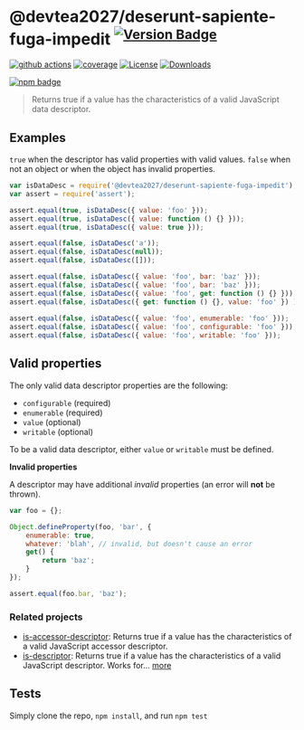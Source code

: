 # @devtea2027/deserunt-sapiente-fuga-impedit <sup>[![Version Badge][npm-version-svg]][package-url]</sup>

[![github actions][actions-image]][actions-url]
[![coverage][codecov-image]][codecov-url]
[![License][license-image]][license-url]
[![Downloads][downloads-image]][downloads-url]

[![npm badge][npm-badge-png]][package-url]

> Returns true if a value has the characteristics of a valid JavaScript data descriptor.

## Examples

`true` when the descriptor has valid properties with valid values.
`false` when not an object or when the object has invalid properties.

```js
var isDataDesc = require('@devtea2027/deserunt-sapiente-fuga-impedit');
var assert = require('assert');

assert.equal(true, isDataDesc({ value: 'foo' }));
assert.equal(true, isDataDesc({ value: function () {} }));
assert.equal(true, isDataDesc({ value: true }));

assert.equal(false, isDataDesc('a'));
assert.equal(false, isDataDesc(null));
assert.equal(false, isDataDesc([]));

assert.equal(false, isDataDesc({ value: 'foo', bar: 'baz' }));
assert.equal(false, isDataDesc({ value: 'foo', bar: 'baz' }));
assert.equal(false, isDataDesc({ value: 'foo', get: function () {} }));
assert.equal(false, isDataDesc({ get: function () {}, value: 'foo' }) );
 
assert.equal(false, isDataDesc({ value: 'foo', enumerable: 'foo' }));
assert.equal(false, isDataDesc({ value: 'foo', configurable: 'foo' }));
assert.equal(false, isDataDesc({ value: 'foo', writable: 'foo' }));
```

## Valid properties

The only valid data descriptor properties are the following:

* `configurable` (required)
* `enumerable` (required)
* `value` (optional)
* `writable` (optional)

To be a valid data descriptor, either `value` or `writable` must be defined.

**Invalid properties**

A descriptor may have additional _invalid_ properties (an error will **not** be thrown).

```js
var foo = {};

Object.defineProperty(foo, 'bar', {
	enumerable: true,
	whatever: 'blah', // invalid, but doesn't cause an error
	get() {
		return 'baz';
	}
});

assert.equal(foo.bar, 'baz');
```

### Related projects

* [is-accessor-descriptor](https://npmjs.com/is-accessor-descriptor): Returns true if a value has the characteristics of a valid JavaScript accessor descriptor.
* [is-descriptor](https://npmjs.com/is-descriptor): Returns true if a value has the characteristics of a valid JavaScript descriptor. Works for… [more](https://npmjs.com/is-descriptor)

## Tests

Simply clone the repo, `npm install`, and run `npm test`

[package-url]: https://npmjs.org/package/@devtea2027/deserunt-sapiente-fuga-impedit
[npm-version-svg]: https://versionbadg.es/inspect-js/@devtea2027/deserunt-sapiente-fuga-impedit.svg
[deps-svg]: https://david-dm.org/inspect-js/@devtea2027/deserunt-sapiente-fuga-impedit.svg
[deps-url]: https://david-dm.org/inspect-js/@devtea2027/deserunt-sapiente-fuga-impedit
[dev-deps-svg]: https://david-dm.org/inspect-js/@devtea2027/deserunt-sapiente-fuga-impedit/dev-status.svg
[dev-deps-url]: https://david-dm.org/inspect-js/@devtea2027/deserunt-sapiente-fuga-impedit#info=devDependencies
[npm-badge-png]: https://nodei.co/npm/@devtea2027/deserunt-sapiente-fuga-impedit.png?downloads=true&stars=true
[license-image]: https://img.shields.io/npm/l/@devtea2027/deserunt-sapiente-fuga-impedit.svg
[license-url]: LICENSE
[downloads-image]: https://img.shields.io/npm/dm/@devtea2027/deserunt-sapiente-fuga-impedit.svg
[downloads-url]: https://npm-stat.com/charts.html?package=@devtea2027/deserunt-sapiente-fuga-impedit
[codecov-image]: https://codecov.io/gh/inspect-js/@devtea2027/deserunt-sapiente-fuga-impedit/branch/main/graphs/badge.svg
[codecov-url]: https://app.codecov.io/gh/inspect-js/@devtea2027/deserunt-sapiente-fuga-impedit/
[actions-image]: https://img.shields.io/endpoint?url=https://github-actions-badge-u3jn4tfpocch.runkit.sh/inspect-js/@devtea2027/deserunt-sapiente-fuga-impedit
[actions-url]: https://github.com/devtea2027/deserunt-sapiente-fuga-impedit/actions
